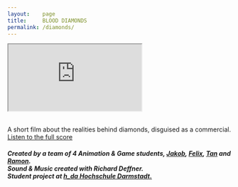 ```yaml
---
layout:    page
title:     BLOOD DIAMONDS
permalink: /diamonds/
---
```



<div class="ytcontainer">
    <iframe class="yt" allowfullscreen src="https://www.youtube.com/embed/aMUEMDkPSzQ"></iframe>
</div>

<br>
<p>A short film about the realities behind diamonds, disguised as a commercial.
<br>
<a href="/diamonds_score"> Listen to the full score </a>

<h5 align="left"> Created by a team of 4 Animation & Game students, <a href="https://www.linkedin.com/in/jakob-jan-steffen-103336102">Jakob</a>, <a href="http://felix-schmid.com/">Felix</a>, <a href="https://www.artstation.com/artist/tansander">Tan</a> and <a href="http://shyralon.weebly.com/">Ramon</a>. <br> Sound & Music created with Richard Deffner.<br>Student project at <a href="https://www.h-da.de/"> h_da Hochschule Darmstadt. </a></h5>